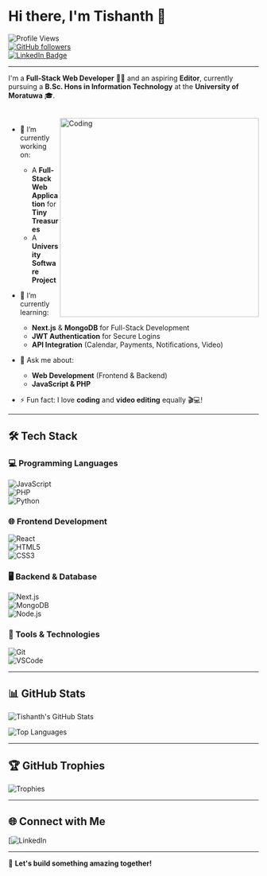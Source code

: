 # Hi there, I'm **Tishanth** 👋  

![Profile Views](https://komarev.com/ghpvc/?username=Tishanth-07&color=blueviolet&style=flat-square)  
[![GitHub followers](https://img.shields.io/github/followers/Tishanth-07?label=Follow&style=social)](https://github.com/Tishanth-07)  
[![LinkedIn Badge](https://img.shields.io/badge/-Tishanth-blue?style=flat-square&logo=Linkedin&logoColor=white&link=https://www.linkedin.com/in/your-linkedin-profile/)](https://www.linkedin.com/in/your-linkedin-profile/)  

---

I'm a **Full-Stack Web Developer** 👨‍💻 and an aspiring **Editor**, currently pursuing a **B.Sc. Hons in Information Technology** at the **University of Moratuwa** 🎓.  

<br>  

<img align="right" alt="Coding" width="400" src="https://camo.githubusercontent.com/d746b28c26d0b1a7a7b875d8a3cba8b4f28eb7c4f4b9f2ad253ba40a6bb0daca/68747470733a2f2f7777772e6461746f6f6e2e636f6d2f696d616765732f6e6577736c65747465722f646576656c6f706572732d776f726c64636f64696e672d61692d67702d312e77656270">  

- 🔭 I’m currently working on:  
  - A **Full-Stack Web Application** for **Tiny Treasures**  
  - A **University Software Project**  
- 🌱 I’m currently learning:  
  - **Next.js** & **MongoDB** for Full-Stack Development  
  - **JWT Authentication** for Secure Logins  
  - **API Integration** (Calendar, Payments, Notifications, Video)  
- 💬 Ask me about:  
  - **Web Development** (Frontend & Backend)  
  - **JavaScript & PHP**  

- ⚡ Fun fact: I love **coding** and **video editing** equally 🎬💻!  

---

## 🛠️ Tech Stack  

### 💻 Programming Languages  
![JavaScript](https://img.shields.io/badge/-JavaScript-yellow?style=flat-square&logo=javascript)  
![PHP](https://img.shields.io/badge/-PHP-blue?style=flat-square&logo=php)  
![Python](https://img.shields.io/badge/-Python-green?style=flat-square&logo=python)  

### 🌐 Frontend Development  
![React](https://img.shields.io/badge/-React-blue?style=flat-square&logo=react)  
![HTML5](https://img.shields.io/badge/-HTML5-orange?style=flat-square&logo=html5)  
![CSS3](https://img.shields.io/badge/-CSS3-blue?style=flat-square&logo=css3)  

### 🖥️ Backend & Database  
![Next.js](https://img.shields.io/badge/-Next.js-black?style=flat-square&logo=next.js)  
![MongoDB](https://img.shields.io/badge/-MongoDB-green?style=flat-square&logo=mongodb)  
![Node.js](https://img.shields.io/badge/-Node.js-darkgreen?style=flat-square&logo=node.js)  

### 🔧 Tools & Technologies  
![Git](https://img.shields.io/badge/-Git-black?style=flat-square&logo=git)  
![VSCode](https://img.shields.io/badge/-VSCode-blue?style=flat-square&logo=visual-studio-code)  

---

## 📊 GitHub Stats  

![Tishanth's GitHub Stats](https://github-readme-stats.vercel.app/api?username=Tishanth-07&show_icons=true&theme=radical)  

![Top Languages](https://github-readme-stats.vercel.app/api/top-langs/?username=Tishanth-07&layout=compact&theme=radical)  

---

## 🏆 GitHub Trophies  

![Trophies](https://github-profile-trophy.vercel.app/?username=Tishanth-07&theme=onedark)  

---

## 🌐 Connect with Me  

[![LinkedIn](https://www.linkedin.com/in/tishanth-sivakumar-61479a267?utm_source=share&utm_campaign=share_via&utm_content=profile&utm_medium=android_app/)  


---

🚀 **Let's build something amazing together!**  
